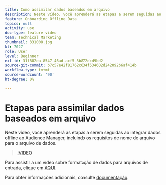 ```yaml
---
title: Como assimilar dados baseados em arquivo
description: Neste vídeo, você aprenderá as etapas a serem seguidas ao integrar dados offline ao Audience Manager, incluindo os requisitos de nome de arquivo para o arquivo de dados.
feature: Onboarding Offline Data
topics: null
activity: use
doc-type: feature video
team: Technical Marketing
thumbnail: 331008.jpg
kt: 7027
role: User
level: Beginner
exl-id: 31f882ea-8547-46ad-acf5-3b872dcd9bd2
source-git-commit: b7c57e42f81762c634f534602d242092b6af414b
workflow-type: tm+mt
source-wordcount: '90'
ht-degree: 0%

---
```


# Etapas para assimilar dados baseados em arquivo

Neste vídeo, você aprenderá as etapas a serem seguidas ao integrar dados offline ao Audience Manager, incluindo os requisitos de nome de arquivo para o arquivo de dados.

>[!VIDEO](https://video.tv.adobe.com/v/331008/?quality=12&learn=on)

Para assistir a um vídeo sobre formatação de dados para arquivos de entrada, clique em [AQUI](formatting-and-ingesting-file-based-data.md).

Para obter informações adicionais, consulte [documentação](https://experienceleague.adobe.com/docs/audience-manager/user-guide/implementation-integration-guides/sending-audience-data/batch-data-transfer-process/inbound-s3-filenames.html).
